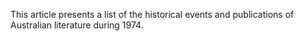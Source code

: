 This article presents a list of the historical events and publications of Australian literature during 1974.
